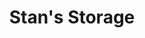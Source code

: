 ---
title: "Stan's Storage"
url: /albertville/stans-storage-labeaux-avenue-northeast/
shop: Mieten
---